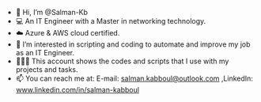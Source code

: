 - 👋 Hi, I’m @Salman-Kb
- 💻 An IT Engineer with a Master in networking technology.
- ☁️ Azure & AWS cloud certified.
- 👀 I’m interested in scripting and coding to automate and improve my job as an IT Engineer.
- 🧑🏻‍💻 This account shows the codes and scripts that I use with my projects and tasks.
- 📫 You can reach me at: E-mail:	salman.kabboul@outlook.com ,LinkedIn: www.linkedin.com/in/salman-kabboul


<!---
Salman-Kb/Salman-Kb is a ✨ special ✨ repository because its `README.md` (this file) appears on your GitHub profile.
You can click the Preview link to take a look at your changes.
--->
